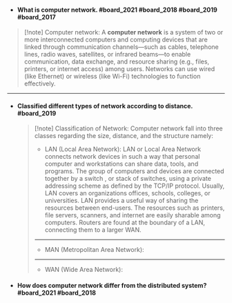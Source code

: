 - #### What is computer network. #board_2021 #board_2018 #board_2019 #board_2017 
> [!note] Computer network: 
>A **computer network** is a system of two or more interconnected computers and computing devices that are linked through communication channels—such as cables, telephone lines, radio waves, satellites, or infrared beams—to enable communication, data exchange, and resource sharing (e.g., files, printers, or internet access) among users. Networks can use wired (like Ethernet) or wireless (like Wi-Fi) technologies to function effectively.

---

- #### Classified different types of network according to distance. #board_2019 
  > [!note] Classification of Network:
  > Computer network fall into three classes regarding the size, distance, and the structure namely:
  > - LAN (Local Area Network):
  > LAN or Local Area Network  connects network devices in such a way that personal computer and workstations can share data, tools, and programs. The group of computers and devices are connected together  by a switch , or stack of switches, using a private addressing scheme as defined by the TCP/IP protocol. Usually, LAN covers an organizations offices, schools, colleges, or universities. LAN provides a useful way of sharing the resources between end-users. The resources such as printers, file servers, scanners, and internet are easily sharable among computers. Routers are found at the boundary of a LAN, connecting them to a larger WAN.
  > ---
  > - MAN (Metropolitan Area Network):
  > ---
  > - WAN (Wide Area Network):
  
  
- #### How does computer network differ from the distributed system? #board_2021 #board_2018 
